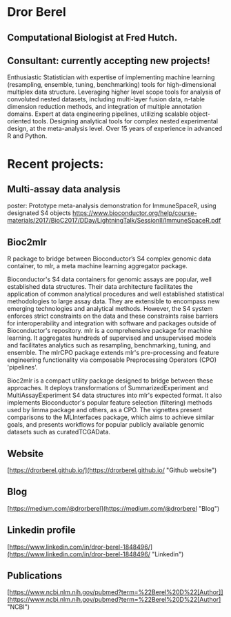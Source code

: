 # Dror Berel


## Computational Biologist at Fred Hutch. 

## Consultant: currently accepting new projects!   


Enthusiastic Statistician with expertise of implementing machine learning (resampling, ensemble, tuning, benchmarking) tools for high-dimensional multiplex data structure. Leveraging higher level scope tools for analysis of convoluted nested datasets, including multi-layer fusion data, n-table dimension reduction methods, and integration of multiple annotation domains. Expert at data engineering pipelines, utilizing scalable object-oriented tools. Designing analytical tools for complex nested experimental design, at the meta-analysis level. Over 15 years of experience in advanced R and Python.


# Recent projects: 

## Multi-assay data analysis
poster: Prototype meta-analysis demonstration for ImmuneSpaceR, using designated S4 objects
https://www.bioconductor.org/help/course-materials/2017/BioC2017/DDay/LightningTalk/SessionII/ImmuneSpaceR.pdf

## Bioc2mlr
R package to bridge between Bioconductor’s S4 complex genomic data container, to mlr, a meta machine learning aggregator package. 

Bioconductor's S4 data containers for genomic assays are popular, well established data structures. Their data architecture facilitates the application of common analytical procedures and well established statistical methodologies to large assay data. They are extensible to encompass new emerging technologies and analytical methods.
However, the S4 system enforces strict constraints on the data and these constraints raise barriers for interoperability and integration with software and packages outside of Bioconductor's repository.
mlr is a comprehensive package for machine learning. It aggregates hundreds of supervised and unsupervised models and facilitates analytics such as resampling, benchmarking, tuning, and ensemble. The mlrCPO package extends mlr's pre-processing and feature engineering functionality via composable Preprocessing Operators (CPO) 'pipelines'.

Bioc2mlr is a compact utility package designed to bridge between these approaches. It deploys transformations of SummarizedExperiment and MultiAssayExperiment S4 data structures into mlr's expected format. It also implements Bioconductor's popular feature selection (filtering) methods used by limma package and others, as a CPO. The vignettes present comparisons to the MLInterfaces package, which aims to achieve similar goals, and presents workflows for popular publicly available genomic datasets such as curatedTCGAData.



## Website
[https://drorberel.github.io/](https://drorberel.github.io/ "Github website")

## Blog
[https://medium.com/@drorberel](https://medium.com/@drorberel "Blog")

## Linkedin profile
[https://www.linkedin.com/in/dror-berel-1848496/](https://www.linkedin.com/in/dror-berel-1848496/ "Linkedin")

## Publications
[https://www.ncbi.nlm.nih.gov/pubmed?term=%22Berel%20D%22[Author]](https://www.ncbi.nlm.nih.gov/pubmed?term=%22Berel%20D%22[Author] "NCBI")
